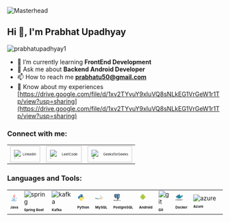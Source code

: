 ![Masterhead](https://mir-s3-cdn-cf.behance.net/project_modules/max_1200/79731568097599.5b50bca477735.jpg)

<h2 align="left">Hi 👋, I'm Prabhat Upadhyay</h2>

<p align="left"> <img src="https://komarev.com/ghpvc/?username=prabhatupadhyay1&label=Profile%20views&color=0e75b6&style=flat" alt="prabhatupadhyay1" /> </p>

- 🌱 I’m currently learning **FrontEnd Development**
- 💬 Ask me about **Backend Android Developer**
- 📫 How to reach me **prabhatu50@gmail.com**
- 📄 Know about my experiences [https://drive.google.com/file/d/1xv2TYvuY9xIuVQ8sNLkEG1VrGeW1r1Tp/view?usp=sharing](https://drive.google.com/file/d/1xv2TYvuY9xIuVQ8sNLkEG1VrGeW1r1Tp/view?usp=sharing)

<h3 align="left">Connect with me:</h3>
<table>
  <tr>
    <td>
      <div style="border: 1px solid #ccc; display: flex; align-items: center; padding: 8px;">
        <img src="https://raw.githubusercontent.com/rahuldkjain/github-profile-readme-generator/master/src/images/icons/Social/linked-in-alt.svg" alt="LinkedIn" width="20" height="20">
          <span style="font-size: 8px;">LinkedIn</span>
      </div>
    </td>
    <td>
      <div style="border: 1px solid #ccc; display: flex; align-items: center; padding: 8px;">
        <img src="https://raw.githubusercontent.com/rahuldkjain/github-profile-readme-generator/master/src/images/icons/Social/leet-code.svg" alt="LeetCode" width="20" height="20">
        <div style="display: flex; flex-direction: column; align-items: center; margin-left: 8px;">
          <span style="font-size: 8px;">LeetCode</span>
        </div>
      </div>
    </td>
    <td>
      <div style="border: 1px solid #ccc; display: flex; align-items: center; padding: 8px;">
        <img src="https://raw.githubusercontent.com/rahuldkjain/github-profile-readme-generator/master/src/images/icons/Social/geeks-for-geeks.svg" alt="GeeksforGeeks" width="20" height="20">
        <div style="display: flex; flex-direction: column; align-items: center; margin-left: 8px;">
          <span style="font-size: 8px;">GeeksforGeeks</span>
        </div>
      </div>
    </td>
  </tr>
</table>


<h3 align="left">Languages and Tools:</h3>
<table>
  <tr>
    <td>
      <img src="https://raw.githubusercontent.com/devicons/devicon/master/icons/java/java-original.svg" alt="java" width="18" height="18">
      <br><span style="font-size: 8px;"><b>Java</b></span>
    </td>
    <td>
      <img src="https://www.vectorlogo.zone/logos/springio/springio-icon.svg" alt="spring" width="18" height="18">
      <br><span style="font-size: 8px;"><b>Spring Boot</b></span>
    </td>
    <td>
      <img src="https://www.vectorlogo.zone/logos/apache_kafka/apache_kafka-icon.svg" alt="kafka" width="18" height="18">
      <br><span style="font-size: 8px;"><b>Kafka</b></span>
    </td>
    <td>
      <img src="https://raw.githubusercontent.com/devicons/devicon/master/icons/python/python-original.svg" alt "python" width="18" height="18">
      <br><span style="font-size: 8px;"><b>Python</b></span>
    </td>
    <td>
      <img src="https://raw.githubusercontent.com/devicons/devicon/master/icons/mysql/mysql-original-wordmark.svg" alt="mysql" width="18" height="18">
      <br><span style="font-size: 8px;"><b>MySQL</b></span>
    </td>
    <td>
      <img src="https://raw.githubusercontent.com/devicons/devicon/master/icons/postgresql/postgresql-original-wordmark.svg" alt="postgresql" width="18" height="18">
      <br><span style="font-size: 8px;"><b>PostgreSQL</b></span>
    </td>
    <td>
      <img src="https://raw.githubusercontent.com/devicons/devicon/master/icons/android/android-original-wordmark.svg" alt="android" width="18" height="18">
      <br><span style="font-size: 8px;"><b>Android</b></span>
    </td>
    <td>
      <img src="https://www.vectorlogo.zone/logos/git-scm/git-scm-icon.svg" alt="git" width="18" height="18">
      <br><span style="font-size: 8px;"><b>Git</b></span>
    </td>
    <td>
      <img src="https://raw.githubusercontent.com/devicons/devicon/master/icons/docker/docker-original-wordmark.svg" alt="docker" width="18" height="18">
      <br><span style="font-size: 8px;"><b>Docker</b></span>
    </td>
    <td>
      <img src="https://www.vectorlogo.zone/logos/microsoft_azure/microsoft_azure-icon.svg" alt="azure" width="18" height="18">
      <span style="font-size: 8px;"><b>Azure</b></span>
    </td>
  </tr>
</table>
